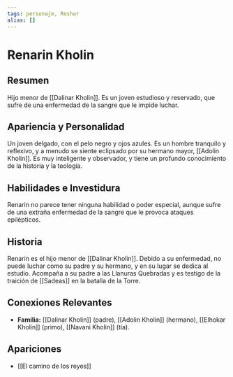 ```yaml
---
tags: personaje, Roshar
alias: []
---
```


# Renarin Kholin

## Resumen
Hijo menor de [[Dalinar Kholin]]. Es un joven estudioso y reservado, que sufre de una enfermedad de la sangre que le impide luchar.

## Apariencia y Personalidad
Un joven delgado, con el pelo negro y ojos azules. Es un hombre tranquilo y reflexivo, y a menudo se siente eclipsado por su hermano mayor, [[Adolin Kholin]]. Es muy inteligente y observador, y tiene un profundo conocimiento de la historia y la teología.

## Habilidades e Investidura
Renarin no parece tener ninguna habilidad o poder especial, aunque sufre de una extraña enfermedad de la sangre que le provoca ataques epilépticos.

## Historia
Renarin es el hijo menor de [[Dalinar Kholin]]. Debido a su enfermedad, no puede luchar como su padre y su hermano, y en su lugar se dedica al estudio. Acompaña a su padre a las Llanuras Quebradas y es testigo de la traición de [[Sadeas]] en la batalla de la Torre.

## Conexiones Relevantes
* **Familia:** [[Dalinar Kholin]] (padre), [[Adolin Kholin]] (hermano), [[Elhokar Kholin]] (primo), [[Navani Kholin]] (tía).

## Apariciones
* [[El camino de los reyes]]
